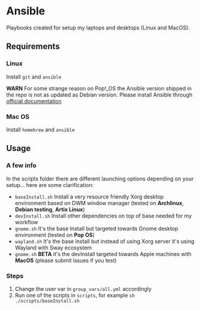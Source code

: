 # Ansible

Playbooks created for setup my laptops and desktops (Linux and MacOS).

## Requirements

### Linux
Install `git` and `ansible`

**WARN**
For some strange reason on Pop!\_OS the Ansible version shipped in the repo is not as updated as Debian version.
Please install Ansible through [official documentation](https://docs.ansible.com/ansible/latest/installation_guide/installation_distros.html#installing-ansible-on-ubuntu)


### Mac OS
Install `homebrew` and `ansible`

## Usage

### A few info
In the scripts folder there are different launching options depending on your setup... here are some clarification:

- `baseInstall.sh` Install a very resource friendly Xorg desktop environment based on DWM window manager (tested on **Archlinux**, **Debian testing**, **Artix Linux**)
- `devInstall.sh` Install other dependencies on top of base needed for my workflow
- `gnome.sh` It's the base Install but targeted towards Gnome desktop environment (tested on **Pop OS**)
- `wayland.sh` It's the base install but instead of using Xorg server it's using Wayland with Sway ecosystem
- `gnome.sh` **BETA** it's the devInstall targeted towards Apple machines with **MacOS** (please submit issues if you test)

### Steps
1. Change the user var in `group_vars/all.yml` accordingly
2. Run one of the scripts in `scripts`, for example `sh ./scripts/baseInstall.sh`
